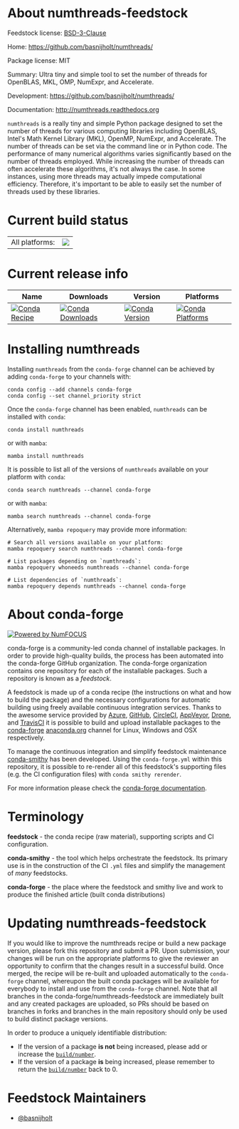 About numthreads-feedstock
==========================

Feedstock license: [BSD-3-Clause](https://github.com/conda-forge/numthreads-feedstock/blob/main/LICENSE.txt)

Home: https://github.com/basnijholt/numthreads/

Package license: MIT

Summary: Ultra tiny and simple tool to set the number of threads for OpenBLAS, MKL, OMP, NumExpr, and Accelerate.

Development: https://github.com/basnijholt/numthreads/

Documentation: http://numthreads.readthedocs.org

`numthreads` is a really tiny and simple Python package designed to set the number of threads for various computing libraries including OpenBLAS, Intel's Math Kernel Library (MKL), OpenMP, NumExpr, and Accelerate.
The number of threads can be set via the command line or in Python code.
The performance of many numerical algorithms varies significantly based on the number of threads employed.
While increasing the number of threads can often accelerate these algorithms, it's not always the case.
In some instances, using more threads may actually impede computational efficiency.
Therefore, it's important to be able to easily set the number of threads used by these libraries.


Current build status
====================


<table><tr><td>All platforms:</td>
    <td>
      <a href="https://dev.azure.com/conda-forge/feedstock-builds/_build/latest?definitionId=21234&branchName=main">
        <img src="https://dev.azure.com/conda-forge/feedstock-builds/_apis/build/status/numthreads-feedstock?branchName=main">
      </a>
    </td>
  </tr>
</table>

Current release info
====================

| Name | Downloads | Version | Platforms |
| --- | --- | --- | --- |
| [![Conda Recipe](https://img.shields.io/badge/recipe-numthreads-green.svg)](https://anaconda.org/conda-forge/numthreads) | [![Conda Downloads](https://img.shields.io/conda/dn/conda-forge/numthreads.svg)](https://anaconda.org/conda-forge/numthreads) | [![Conda Version](https://img.shields.io/conda/vn/conda-forge/numthreads.svg)](https://anaconda.org/conda-forge/numthreads) | [![Conda Platforms](https://img.shields.io/conda/pn/conda-forge/numthreads.svg)](https://anaconda.org/conda-forge/numthreads) |

Installing numthreads
=====================

Installing `numthreads` from the `conda-forge` channel can be achieved by adding `conda-forge` to your channels with:

```
conda config --add channels conda-forge
conda config --set channel_priority strict
```

Once the `conda-forge` channel has been enabled, `numthreads` can be installed with `conda`:

```
conda install numthreads
```

or with `mamba`:

```
mamba install numthreads
```

It is possible to list all of the versions of `numthreads` available on your platform with `conda`:

```
conda search numthreads --channel conda-forge
```

or with `mamba`:

```
mamba search numthreads --channel conda-forge
```

Alternatively, `mamba repoquery` may provide more information:

```
# Search all versions available on your platform:
mamba repoquery search numthreads --channel conda-forge

# List packages depending on `numthreads`:
mamba repoquery whoneeds numthreads --channel conda-forge

# List dependencies of `numthreads`:
mamba repoquery depends numthreads --channel conda-forge
```


About conda-forge
=================

[![Powered by
NumFOCUS](https://img.shields.io/badge/powered%20by-NumFOCUS-orange.svg?style=flat&colorA=E1523D&colorB=007D8A)](https://numfocus.org)

conda-forge is a community-led conda channel of installable packages.
In order to provide high-quality builds, the process has been automated into the
conda-forge GitHub organization. The conda-forge organization contains one repository
for each of the installable packages. Such a repository is known as a *feedstock*.

A feedstock is made up of a conda recipe (the instructions on what and how to build
the package) and the necessary configurations for automatic building using freely
available continuous integration services. Thanks to the awesome service provided by
[Azure](https://azure.microsoft.com/en-us/services/devops/), [GitHub](https://github.com/),
[CircleCI](https://circleci.com/), [AppVeyor](https://www.appveyor.com/),
[Drone](https://cloud.drone.io/welcome), and [TravisCI](https://travis-ci.com/)
it is possible to build and upload installable packages to the
[conda-forge](https://anaconda.org/conda-forge) [anaconda.org](https://anaconda.org/)
channel for Linux, Windows and OSX respectively.

To manage the continuous integration and simplify feedstock maintenance
[conda-smithy](https://github.com/conda-forge/conda-smithy) has been developed.
Using the ``conda-forge.yml`` within this repository, it is possible to re-render all of
this feedstock's supporting files (e.g. the CI configuration files) with ``conda smithy rerender``.

For more information please check the [conda-forge documentation](https://conda-forge.org/docs/).

Terminology
===========

**feedstock** - the conda recipe (raw material), supporting scripts and CI configuration.

**conda-smithy** - the tool which helps orchestrate the feedstock.
                   Its primary use is in the construction of the CI ``.yml`` files
                   and simplify the management of *many* feedstocks.

**conda-forge** - the place where the feedstock and smithy live and work to
                  produce the finished article (built conda distributions)


Updating numthreads-feedstock
=============================

If you would like to improve the numthreads recipe or build a new
package version, please fork this repository and submit a PR. Upon submission,
your changes will be run on the appropriate platforms to give the reviewer an
opportunity to confirm that the changes result in a successful build. Once
merged, the recipe will be re-built and uploaded automatically to the
`conda-forge` channel, whereupon the built conda packages will be available for
everybody to install and use from the `conda-forge` channel.
Note that all branches in the conda-forge/numthreads-feedstock are
immediately built and any created packages are uploaded, so PRs should be based
on branches in forks and branches in the main repository should only be used to
build distinct package versions.

In order to produce a uniquely identifiable distribution:
 * If the version of a package **is not** being increased, please add or increase
   the [``build/number``](https://docs.conda.io/projects/conda-build/en/latest/resources/define-metadata.html#build-number-and-string).
 * If the version of a package **is** being increased, please remember to return
   the [``build/number``](https://docs.conda.io/projects/conda-build/en/latest/resources/define-metadata.html#build-number-and-string)
   back to 0.

Feedstock Maintainers
=====================

* [@basnijholt](https://github.com/basnijholt/)

